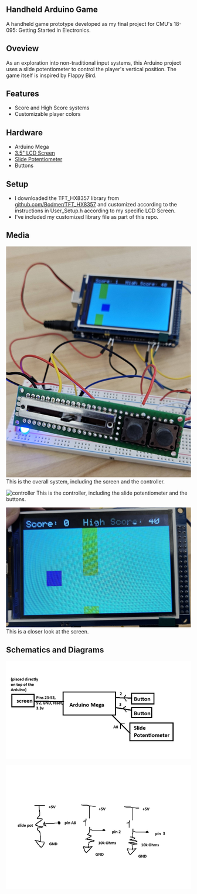 ## Handheld Arduino Game
A handheld game prototype developed as my final project for CMU's 18-095: Getting Started in Electronics.

## Oveview
As an exploration into non-traditional input systems, this Arduino project uses a slide potentiometer to control the player's vertical position. The game itself is inspired by Flappy Bird.

## Features
- Score and High Score systems
- Customizable player colors

## Hardware
- Arduino Mega
- [3.5" LCD Screen](https://www.amazon.com/HiLetgo-Display-ILI9481-480X320-Mega2560/dp/B073R7Q8FF)
- [Slide Potentiometer](https://www.sparkfun.com/slide-pot-medium-10k-linear-taper.html)
- Buttons

## Setup
- I downloaded the TFT_HX8357 library from [github.com/Bodmer/TFT_HX8357](https://github.com/Bodmer/TFT_HX8357) and customized according to the instructions in User_Setup.h according to my specific LCD Screen.
- I've included my customized library file as part of this repo.

## Media
![system](img/entire_system.jpg)
This is the overall system, including the screen and the controller.

![controller](img/controller.jpg)
This is the controller, including the slide potentiometer and the buttons.

![screen](img/screen.jpg)
This is a closer look at the screen.

## Schematics and Diagrams
![block diagram](img/block_diagram.png)

![schematic](img/schematic.png)
